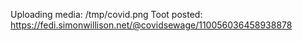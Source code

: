 Uploading media: /tmp/covid.png
Toot posted: https://fedi.simonwillison.net/@covidsewage/110056036458938878
